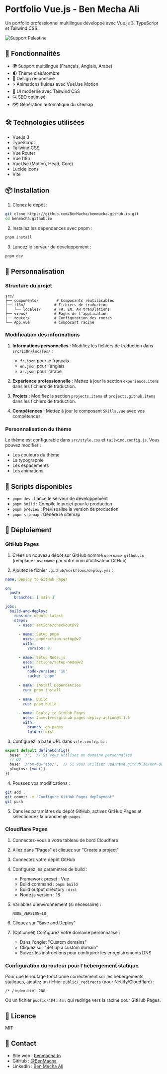 # Portfolio Vue.js - Ben Mecha Ali

Un portfolio professionnel multilingue développé avec Vue.js 3, TypeScript et Tailwind CSS.

![Support Palestine](https://img.shields.io/badge/🇵🇸%20Support-Palestine-008000?style=flat&logo=data:image/svg+xml;base64,...)

## 🌟 Fonctionnalités

- 🌍 Support multilingue (Français, Anglais, Arabe)
- 🌓 Thème clair/sombre
- 📱 Design responsive
- ⚡ Animations fluides avec VueUse Motion
- 🎨 UI moderne avec Tailwind CSS
- 🔍 SEO optimisé
- 🗺️ Génération automatique du sitemap

## 🛠️ Technologies utilisées

- Vue.js 3
- TypeScript
- Tailwind CSS
- Vue Router
- Vue I18n
- VueUse (Motion, Head, Core)
- Lucide Icons
- Vite

## 📦 Installation

1. Clonez le dépôt :
```bash
git clone https://github.com/BenMacha/benmacha.github.io.git
cd benmacha.github.io
```

2. Installez les dépendances avec pnpm :
```bash
pnpm install
```

3. Lancez le serveur de développement :
```bash
pnpm dev
```

## 🔧 Personnalisation

### Structure du projet

```
src/
├── components/        # Composants réutilisables
├── i18n/             # Fichiers de traduction
│   └── locales/      # FR, EN, AR translations
├── views/            # Pages de l'application
├── router/           # Configuration des routes
└── App.vue           # Composant racine
```

### Modification des informations

1. **Informations personnelles** : Modifiez les fichiers de traduction dans `src/i18n/locales/` :
   - `fr.json` pour le français
   - `en.json` pour l'anglais
   - `ar.json` pour l'arabe

2. **Expérience professionnelle** : Mettez à jour la section `experience.items` dans les fichiers de traduction.

3. **Projets** : Modifiez la section `projects.items` et `projects.github.items` dans les fichiers de traduction.

4. **Compétences** : Mettez à jour le composant `Skills.vue` avec vos compétences.

### Personnalisation du thème

Le thème est configurable dans `src/style.css` et `tailwind.config.js`. Vous pouvez modifier :

- Les couleurs du thème
- La typographie
- Les espacements
- Les animations

## 📝 Scripts disponibles

- `pnpm dev` : Lance le serveur de développement
- `pnpm build` : Compile le projet pour la production
- `pnpm preview` : Prévisualise la version de production
- `pnpm sitemap` : Génère le sitemap

## 🚀 Déploiement

### GitHub Pages

1. Créez un nouveau dépôt sur GitHub nommé `username.github.io` (remplacez `username` par votre nom d'utilisateur GitHub)

2. Ajoutez le fichier `.github/workflows/deploy.yml` :
```yaml
name: Deploy to GitHub Pages

on:
  push:
    branches: [ main ]

jobs:
  build-and-deploy:
    runs-on: ubuntu-latest
    steps:
      - uses: actions/checkout@v2
      
      - name: Setup pnpm
        uses: pnpm/action-setup@v2
        with:
          version: 8
          
      - name: Setup Node.js
        uses: actions/setup-node@v2
        with:
          node-version: '18'
          cache: 'pnpm'
          
      - name: Install Dependencies
        run: pnpm install
        
      - name: Build
        run: pnpm build
        
      - name: Deploy to GitHub Pages
        uses: JamesIves/github-pages-deploy-action@4.1.5
        with:
          branch: gh-pages
          folder: dist
```

3. Configurez la base URL dans `vite.config.ts` :
```ts
export default defineConfig({
  base: '/',  // Si vous utilisez un domaine personnalisé
  // OU
  base: '/nom-du-repo/',  // Si vous utilisez username.github.io/nom-du-repo
  plugins: [vue()]
})
```

4. Poussez vos modifications :
```bash
git add .
git commit -m "Configure GitHub Pages deployment"
git push
```

5. Dans les paramètres du dépôt GitHub, activez GitHub Pages et sélectionnez la branche `gh-pages`.

### Cloudflare Pages

1. Connectez-vous à votre tableau de bord Cloudflare

2. Allez dans "Pages" et cliquez sur "Create a project"

3. Connectez votre dépôt GitHub

4. Configurez les paramètres de build :
   - Framework preset : Vue
   - Build command : `pnpm build`
   - Build output directory : `dist`
   - Node.js version : 18

5. Variables d'environnement (si nécessaire) :
   ```
   NODE_VERSION=18
   ```

6. Cliquez sur "Save and Deploy"

7. (Optionnel) Configurez votre domaine personnalisé :
   - Dans l'onglet "Custom domains"
   - Cliquez sur "Set up a custom domain"
   - Suivez les instructions pour configurer les enregistrements DNS

### Configuration du routeur pour l'hébergement statique

Pour que le routage fonctionne correctement sur les hébergements statiques, ajoutez un fichier `public/_redirects` (pour Netlify/Cloudflare) :
```
/* /index.html 200
```

Ou un fichier `public/404.html` qui redirige vers la racine pour GitHub Pages.

## 📄 Licence

MIT

## 👤 Contact

- Site web : [benmacha.tn](https://benmacha.tn)
- GitHub : [@BenMacha](https://github.com/BenMacha)
- LinkedIn : [Ben Mecha Ali](https://www.linkedin.com/in/ben-mecha-ali)
